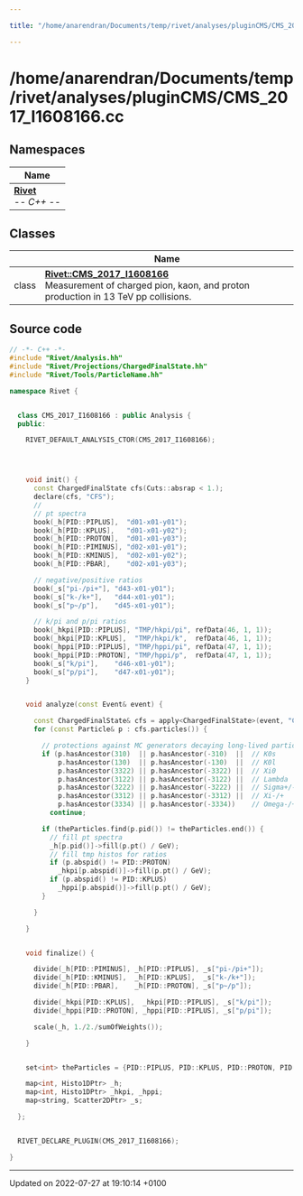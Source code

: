 ```yaml
---

title: "/home/anarendran/Documents/temp/rivet/analyses/pluginCMS/CMS_2017_I1608166.cc"

---
```


# /home/anarendran/Documents/temp/rivet/analyses/pluginCMS/CMS_2017_I1608166.cc



## Namespaces

| Name           |
| -------------- |
| **[Rivet](http://example.org/namespaces/namespacerivet/)** <br>-*- C++ -*-  |

## Classes

|                | Name           |
| -------------- | -------------- |
| class | **[Rivet::CMS_2017_I1608166](http://example.org/classes/classrivet_1_1cms__2017__i1608166/)** <br>Measurement of charged pion, kaon, and proton production in 13 TeV pp collisions.  |




## Source code

```cpp
// -*- C++ -*-
#include "Rivet/Analysis.hh"
#include "Rivet/Projections/ChargedFinalState.hh"
#include "Rivet/Tools/ParticleName.hh"

namespace Rivet {


  class CMS_2017_I1608166 : public Analysis {
  public:

    RIVET_DEFAULT_ANALYSIS_CTOR(CMS_2017_I1608166);




    void init() {
      const ChargedFinalState cfs(Cuts::absrap < 1.);
      declare(cfs, "CFS");
      //
      // pt spectra
      book(_h[PID::PIPLUS],  "d01-x01-y01");
      book(_h[PID::KPLUS],   "d01-x01-y02");
      book(_h[PID::PROTON],  "d01-x01-y03");
      book(_h[PID::PIMINUS], "d02-x01-y01");
      book(_h[PID::KMINUS],  "d02-x01-y02");
      book(_h[PID::PBAR],    "d02-x01-y03");

      // negative/positive ratios
      book(_s["pi-/pi+"], "d43-x01-y01");
      book(_s["k-/k+"],   "d44-x01-y01");
      book(_s["p~/p"],    "d45-x01-y01");

      // k/pi and p/pi ratios
      book(_hkpi[PID::PIPLUS], "TMP/hkpi/pi", refData(46, 1, 1));
      book(_hkpi[PID::KPLUS],  "TMP/hkpi/k",  refData(46, 1, 1));
      book(_hppi[PID::PIPLUS], "TMP/hppi/pi", refData(47, 1, 1));
      book(_hppi[PID::PROTON], "TMP/hppi/p",  refData(47, 1, 1));
      book(_s["k/pi"],    "d46-x01-y01");
      book(_s["p/pi"],    "d47-x01-y01");
    }


    void analyze(const Event& event) {

      const ChargedFinalState& cfs = apply<ChargedFinalState>(event, "CFS");
      for (const Particle& p : cfs.particles()) {

        // protections against MC generators decaying long-lived particles
        if (p.hasAncestor(310)  || p.hasAncestor(-310)  ||  // K0s
            p.hasAncestor(130)  || p.hasAncestor(-130)  ||  // K0l
            p.hasAncestor(3322) || p.hasAncestor(-3322) ||  // Xi0
            p.hasAncestor(3122) || p.hasAncestor(-3122) ||  // Lambda
            p.hasAncestor(3222) || p.hasAncestor(-3222) ||  // Sigma+/-
            p.hasAncestor(3312) || p.hasAncestor(-3312) ||  // Xi-/+
            p.hasAncestor(3334) || p.hasAncestor(-3334))    // Omega-/+
          continue;

        if (theParticles.find(p.pid()) != theParticles.end()) {
          // fill pt spectra
          _h[p.pid()]->fill(p.pt() / GeV);
          // fill tmp histos for ratios
          if (p.abspid() != PID::PROTON)
            _hkpi[p.abspid()]->fill(p.pt() / GeV);
          if (p.abspid() != PID::KPLUS)
            _hppi[p.abspid()]->fill(p.pt() / GeV);
        }

      }

    }


    void finalize() {

      divide(_h[PID::PIMINUS], _h[PID::PIPLUS], _s["pi-/pi+"]);
      divide(_h[PID::KMINUS],  _h[PID::KPLUS],  _s["k-/k+"]);
      divide(_h[PID::PBAR],    _h[PID::PROTON], _s["p~/p"]);

      divide(_hkpi[PID::KPLUS],  _hkpi[PID::PIPLUS], _s["k/pi"]);
      divide(_hppi[PID::PROTON], _hppi[PID::PIPLUS], _s["p/pi"]);

      scale(_h, 1./2./sumOfWeights());

    }


    set<int> theParticles = {PID::PIPLUS, PID::KPLUS, PID::PROTON, PID::PIMINUS, PID::KMINUS, PID::PBAR};

    map<int, Histo1DPtr> _h;
    map<int, Histo1DPtr> _hkpi, _hppi;
    map<string, Scatter2DPtr> _s;

  };


  RIVET_DECLARE_PLUGIN(CMS_2017_I1608166);

}
```


-------------------------------

Updated on 2022-07-27 at 19:10:14 +0100
